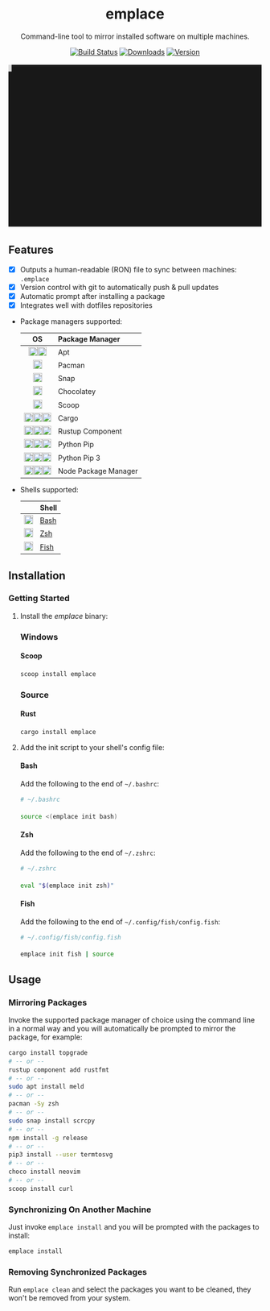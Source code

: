 <h1 align="center">emplace</h1>
<p align="center">
   Command-line tool to mirror installed software on multiple machines.
</p>

<p align="center">
   <a href="https://actions-badge.atrox.dev/tversteeg/emplace/goto"><img src="https://github.com/tversteeg/sprite-gen/workflows/CI/badge.svg" alt="Build Status"/></a>
   <a href="https://github.com/tversteeg/emplace/releases"><img src="https://img.shields.io/crates/d/emplace.svg" alt="Downloads"/></a>
   <a href="https://crates.io/crates/emplace"><img src="https://img.shields.io/crates/v/emplace.svg" alt="Version"/></a>
   <br/><br/>
   
   <img src="docs/capture.svg"/>
   <br/>
</p>

## Features

- [x] Outputs a human-readable (RON) file to sync between machines: `.emplace`
- [x] Version control with git to automatically push & pull updates
- [x] Automatic prompt after installing a package
- [x] Integrates well with dotfiles repositories

- Package managers supported:

    | OS | Package Manager |
    | :---: | --- |
    | <img src="https://cdn.rawgit.com/simple-icons/simple-icons/develop/icons/debian.svg" width="18" height="18" /><img src="https://cdn.rawgit.com/simple-icons/simple-icons/develop/icons/ubuntu.svg" width="18" height="18" /> | Apt |
    | <img src="https://cdn.rawgit.com/simple-icons/simple-icons/develop/icons/archlinux.svg" width="18" height="18" /> | Pacman |
    | <img src="https://cdn.rawgit.com/simple-icons/simple-icons/develop/icons/linux.svg" width="18" height="18" /> | Snap |
    | <img src="https://cdn.rawgit.com/simple-icons/simple-icons/develop/icons/windows.svg" width="18" height="18" /> | Chocolatey |
    | <img src="https://cdn.rawgit.com/simple-icons/simple-icons/develop/icons/windows.svg" width="18" height="18" /> | Scoop |
    | <img src="https://cdn.rawgit.com/simple-icons/simple-icons/develop/icons/linux.svg" width="18" height="18" /><img src="https://cdn.rawgit.com/simple-icons/simple-icons/develop/icons/apple.svg" width="18" height="18" /><img src="https://cdn.rawgit.com/simple-icons/simple-icons/develop/icons/windows.svg" width="18" height="18" /> | Cargo |
    | <img src="https://cdn.rawgit.com/simple-icons/simple-icons/develop/icons/linux.svg" width="18" height="18" /><img src="https://cdn.rawgit.com/simple-icons/simple-icons/develop/icons/apple.svg" width="18" height="18" /><img src="https://cdn.rawgit.com/simple-icons/simple-icons/develop/icons/windows.svg" width="18" height="18" /> | Rustup Component |
    | <img src="https://cdn.rawgit.com/simple-icons/simple-icons/develop/icons/linux.svg" width="18" height="18" /><img src="https://cdn.rawgit.com/simple-icons/simple-icons/develop/icons/apple.svg" width="18" height="18" /><img src="https://cdn.rawgit.com/simple-icons/simple-icons/develop/icons/windows.svg" width="18" height="18" /> | Python Pip |
    | <img src="https://cdn.rawgit.com/simple-icons/simple-icons/develop/icons/linux.svg" width="18" height="18" /><img src="https://cdn.rawgit.com/simple-icons/simple-icons/develop/icons/apple.svg" width="18" height="18" /><img src="https://cdn.rawgit.com/simple-icons/simple-icons/develop/icons/windows.svg" width="18" height="18" /> | Python Pip 3 |
    | <img src="https://cdn.rawgit.com/simple-icons/simple-icons/develop/icons/linux.svg" width="18" height="18" /><img src="https://cdn.rawgit.com/simple-icons/simple-icons/develop/icons/apple.svg" width="18" height="18" /><img src="https://cdn.rawgit.com/simple-icons/simple-icons/develop/icons/windows.svg" width="18" height="18" /> | Node Package Manager |


- Shells supported:

    | | Shell |
    | :---: | --- |
    | <img src="https://cdn.rawgit.com/simple-icons/simple-icons/develop/icons/gnubash.svg" width="18" height="18" /> | [Bash](#bash) |
    | <img src="https://cdn.rawgit.com/feathericons/feather/master/icons/dollar-sign.svg" width="18" height="18" /> | [Zsh](#zsh) |
    | <img src="https://cdn.rawgit.com/feathericons/feather/master/icons/terminal.svg" width="18" height="18" /> | [Fish](#fish) |

## Installation

### Getting Started

1. Install the *emplace* binary:

   ### Windows
   
   #### Scoop
   
   ```sh
   scoop install emplace
   ```
   
   ### Source

   #### Rust
   
   ```sh
   cargo install emplace
   ```

2. Add the init script to your shell's config file:

   #### Bash
   
   Add the following to the end of `~/.bashrc`:
   
   ```sh
   # ~/.bashrc
   
   source <(emplace init bash)
   ```

   #### Zsh
   
   Add the following to the end of `~/.zshrc`:
   
   ```sh
   # ~/.zshrc
   
   eval "$(emplace init zsh)"
   ```

   #### Fish

   Add the following to the end of `~/.config/fish/config.fish`:

	```sh
	# ~/.config/fish/config.fish

	emplace init fish | source
	```
   
## Usage

### Mirroring Packages

Invoke the supported package manager of choice using the command line in a normal way and you will automatically be prompted to mirror the package, for example:

```sh
cargo install topgrade
# -- or --
rustup component add rustfmt
# -- or --
sudo apt install meld
# -- or --
pacman -Sy zsh
# -- or --
sudo snap install scrcpy
# -- or --
npm install -g release
# -- or --
pip3 install --user termtosvg
# -- or --
choco install neovim
# -- or --
scoop install curl
```

### Synchronizing On Another Machine

Just invoke `emplace install` and you will be prompted with the packages to install:

```sh
emplace install
```

### Removing Synchronized Packages

Run `emplace clean` and select the packages you want to be cleaned, they won't be removed from your system.
